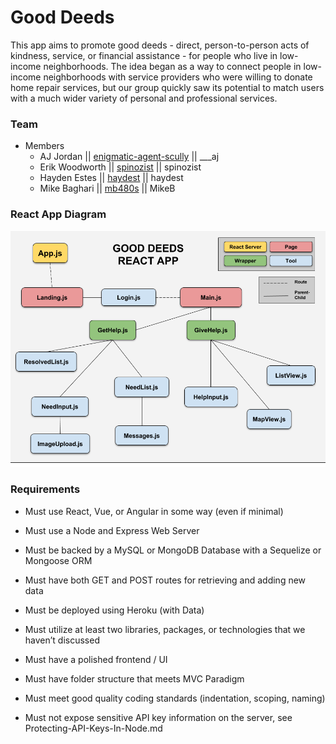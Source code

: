 # Good Deeds

This app aims to promote good deeds - direct, person-to-person acts of kindness, service, or financial assistance - for people who live in low-income neighborhoods. The idea began as a way to connect people in low-income neighborhoods with service providers who were willing to donate home repair services, but our group quickly saw its potential to match users with a much wider variety of personal and professional services. 

### Team
* Members
    * AJ Jordan || [enigmatic-agent-scully](https://github.com/enigmatic-agent-scully) || ___aj
    * Erik Woodworth || [spinozist](https://github.com/spinozist) || spinozist
    * Hayden Estes || [haydest](https://github.com/haydest) || haydest
    * Mike Baghari || [mb480s](https://github.com/mb480s) || MikeB

### React App Diagram

![Alt Text](./READMEimages/ReactAppDiagram.png "React App Diagram")

### Requirements

* Must use React, Vue, or Angular in some way (even if minimal)

* Must use a Node and Express Web Server

* Must be backed by a MySQL or MongoDB Database with a Sequelize or Mongoose ORM

* Must have both GET and POST routes for retrieving and adding new data

* Must be deployed using Heroku (with Data)

* Must utilize at least two libraries, packages, or technologies that we haven’t discussed

* Must have a polished frontend / UI

* Must have folder structure that meets MVC Paradigm

* Must meet good quality coding standards (indentation, scoping, naming)

* Must not expose sensitive API key information on the server, see Protecting-API-Keys-In-Node.md
